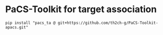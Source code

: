 # PaCS-Toolkit for target association

```
pip install "pacs_ta @ git+https://github.com/th2ch-g/PaCS-Toolkit-apacs.git"
```
